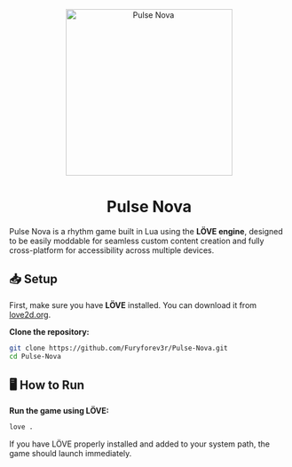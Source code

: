 <div align="center">
  <img src="https://github.com/user-attachments/assets/5216b189-f45b-46f2-9920-fd6982581aa9" alt="Pulse Nova" width="300"/>
  <h1>Pulse Nova</h1>
</div>

Pulse Nova is a rhythm game built in Lua using the **LÖVE engine**, designed to be easily moddable for seamless custom content creation and fully cross-platform for accessibility across multiple devices.

## 📥 Setup  
First, make sure you have **LÖVE** installed. You can download it from [love2d.org](https://love2d.org/).  

**Clone the repository:**  
```bash
git clone https://github.com/Furyforev3r/Pulse-Nova.git
cd Pulse-Nova
```
## 🖥️ How to Run
**Run the game using LÖVE:**
```bash
love .
```
If you have LÖVE properly installed and added to your system path, the game should launch immediately.
